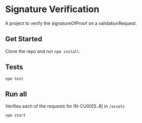 # Signature Verification

A project to verify the signatureOfProof on a validationRequest.

## Get Started

Clone the repo and run `npm install`.

## Tests

`npm test`

## Run all

Verifies each of the requests for IN-CU00[5..8] in `/assets`

`npm start`
